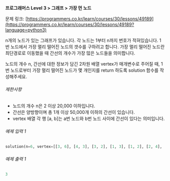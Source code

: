 **프로그래머스 Level 3 > 그래프 > 가장 먼 노드**

문제 링크: [https://programmers.co.kr/learn/courses/30/lessons/49189](https://programmers.co.kr/learn/courses/30/lessons/49189?language=python3)

n개의 노드가 있는 그래프가 있습니다. 각 노드는 1부터 n까지 번호가 적혀있습니다. 1번 노드에서 가장 멀리 떨어진 노드의 갯수를 구하려고 합니다. 가장 멀리 떨어진 노드란 최단경로로 이동했을 때 간선의 개수가 가장 많은 노드들을 의미합니다.

노드의 개수 n, 간선에 대한 정보가 담긴 2차원 배열 vertex가 매개변수로 주어질 때, 1번 노드로부터 가장 멀리 떨어진 노드가 몇 개인지를 return 하도록 solution 함수를 작성해주세요.

###### 제한사항

- 노드의 개수 n은 2 이상 20,000 이하입니다.
- 간선은 양방향이며 총 1개 이상 50,000개 이하의 간선이 있습니다.
- vertex 배열 각 행 [a, b]는 a번 노드와 b번 노드 사이에 간선이 있다는 의미입니다.

###### 예제 입력 1

```python
solution(n=6, vertex=[[3, 6], [4, 3], [3, 2], [1, 3], [1, 2], [2, 4], [5, 2]])
```

###### 예제 출력 1

```python
3
```
